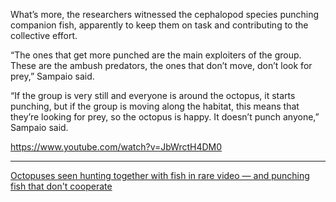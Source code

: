 What’s more, the researchers witnessed the cephalopod species punching companion fish, apparently to keep them on task and contributing to the collective effort.

“The ones that get more punched are the main exploiters of the group. These are the ambush predators, the ones that don’t move, don’t look for prey,” Sampaio said.

“If the group is very still and everyone is around the octopus, it starts punching, but if the group is moving along the habitat, this means that they’re looking for prey, so the octopus is happy. It doesn’t punch anyone,” Sampaio said.

https://www.youtube.com/watch?v=JbWrctH4DM0

---

[Octopuses seen hunting together with fish in rare video — and punching fish that don't cooperate](https://www.nbcnews.com/science/science-news/octopuses-hunt-with-fish-punch-video-rcna171705)
